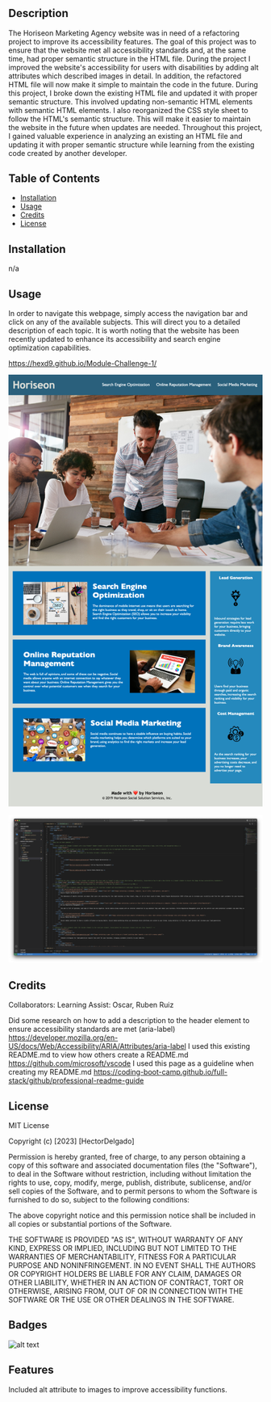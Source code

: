 # <Horiseon Marketing Agency>

## Description

The Horiseon Marketing Agency website was in need of a refactoring project to improve its accessibility features. The goal of this project was to ensure that the website met all accessibility standards and, at the same time, had proper semantic structure in the HTML file. During the project I improved the website's accessibility for users with disabilities by adding alt attributes which described images in detail. In addition, the refactored HTML file will now make it simple to maintain the code in the future. During this project, I broke down the existing HTML file and updated it with proper semantic structure. This involved updating non-semantic HTML elements with semantic HTML elements. I also reorganized the CSS style sheet to follow the HTML's semantic structure. This will make it easier to maintain the website in the future when updates are needed. Throughout this project, I gained valuable experience in analyzing an existing an HTML file and updating it with proper semantic structure while learning from the existing code created by another developer.

## Table of Contents

- [Installation](#installation)
- [Usage](#usage)
- [Credits](#credits)
- [License](#license)

## Installation

n/a

## Usage

In order to navigate this webpage, simply access the navigation bar and click on any of the available subjects. This will direct you to a detailed description of each topic. It is worth noting that the website has been recently updated to enhance its accessibility and search engine optimization capabilities.

https://hexd9.github.io/Module-Challenge-1/

![alt text](assets/images/_index.html.png)

![alt text](assets/images/Project_Image.png)

## Credits

Collaborators:
Learning Assist: Oscar, Ruben Ruiz


Did some research on how to add a description to the header element to ensure accessibility standards are met (aria-label)
https://developer.mozilla.org/en-US/docs/Web/Accessibility/ARIA/Attributes/aria-label
I used this existing README.md to view how others create a README.md
https://github.com/microsoft/vscode
I used this page as a guideline when creating my README.md
https://coding-boot-camp.github.io/full-stack/github/professional-readme-guide

## License

MIT License

Copyright (c) [2023] [HectorDelgado]

Permission is hereby granted, free of charge, to any person obtaining a copy
of this software and associated documentation files (the "Software"), to deal
in the Software without restriction, including without limitation the rights
to use, copy, modify, merge, publish, distribute, sublicense, and/or sell
copies of the Software, and to permit persons to whom the Software is
furnished to do so, subject to the following conditions:

The above copyright notice and this permission notice shall be included in all
copies or substantial portions of the Software.

THE SOFTWARE IS PROVIDED "AS IS", WITHOUT WARRANTY OF ANY KIND, EXPRESS OR
IMPLIED, INCLUDING BUT NOT LIMITED TO THE WARRANTIES OF MERCHANTABILITY,
FITNESS FOR A PARTICULAR PURPOSE AND NONINFRINGEMENT. IN NO EVENT SHALL THE
AUTHORS OR COPYRIGHT HOLDERS BE LIABLE FOR ANY CLAIM, DAMAGES OR OTHER
LIABILITY, WHETHER IN AN ACTION OF CONTRACT, TORT OR OTHERWISE, ARISING FROM,
OUT OF OR IN CONNECTION WITH THE SOFTWARE OR THE USE OR OTHER DEALINGS IN THE
SOFTWARE.

## Badges

![alt text](https://img.shields.io/badge/module1version-hexd9version-green)

## Features

Included alt attribute to images to improve accessibility functions. 
